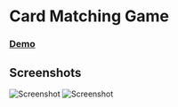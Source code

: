 # Card Matching Game
### [Demo](https://blissful-wilson-01cad3.netlify.com/)
## Screenshots
![Screenshot](https://blissful-wilson-01cad3.netlify.com/src/ss1.png)
![Screenshot](https://blissful-wilson-01cad3.netlify.com/src/ss2.png)
